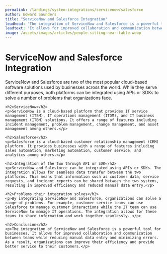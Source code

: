 ```yaml
---
permalink: /landings/system-integrations/servicenow/salesforce
author: Edward Saunders
title: "ServiceNow and Salesforce Integration"
leadhead: "The integration of ServiceNow and Salesforce is a powerful tool for businesses"
leadtext: "It allows for improved collaboration and communication between teams while reducing manual data entry and minimizing errors. As a result, organizations can improve their efficiency and provide better service to their customers."
image: /assets/images/articles/people-sitting-near-table.webp
---
```

<div class="arttext">	<h1>ServiceNow and Salesforce Integration</h1>
	<p>ServiceNow and Salesforce are two of the most popular cloud-based software solutions used by businesses across the world. While they serve different purposes, both platforms can be integrated using APIs or SDKs to solve a number of problems that organizations face.</p>

	<h2>ServiceNow</h2>
	<p>ServiceNow is a cloud-based platform that provides IT service management (ITSM), IT operations management (ITOM), and IT business management (ITBM) solutions. It offers a range of features including incident management, problem management, change management, and asset management among others.</p>

	<h2>Salesforce</h2>
	<p>Salesforce is a cloud-based customer relationship management (CRM) platform. It provides businesses with a range of features including sales automation, marketing automation, customer service, and analytics among others.</p>

	<h2>Integration of the two through API or SDK</h2>
	<p>ServiceNow and Salesforce can be integrated using APIs or SDKs. The integration allows for seamless data transfer between the two platforms. This means that information such as customer data, service requests, and incident reports can be shared between the two systems, resulting in improved efficiency and reduced manual data entry.</p>

	<h2>Problems their integration solves</h2>
	<p>By integrating ServiceNow and Salesforce, organizations can solve a range of problems. For example, customer service teams can use Salesforce to manage customer interactions while the IT team can use ServiceNow to manage IT operations. The integration allows for these teams to share information and work together seamlessly. </p>

	<h2>Conclusion</h2>
	<p>The integration of ServiceNow and Salesforce is a powerful tool for businesses. It allows for improved collaboration and communication between teams while reducing manual data entry and minimizing errors. As a result, organizations can improve their efficiency and provide better service to their customers.</p>
</div>